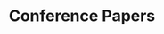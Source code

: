 ---
layout: conference
title: Conference Papers
header:
  theme: dark
  background: 'linear-gradient(0deg, rgb(0, 0, 0), rgb(77, 77, 77))'     
---